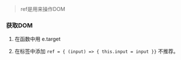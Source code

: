 >ref是用来操作DOM

###   获取DOM
1. 在函数中用 e.target

2. 在标签中添加 `ref = { (input) => { this.input = input }}`  不推荐。
